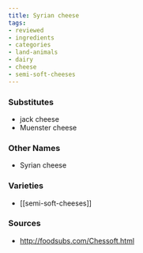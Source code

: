 ```yaml
---
title: Syrian cheese
tags:
- reviewed
- ingredients
- categories
- land-animals
- dairy
- cheese
- semi-soft-cheeses
---
```

### Substitutes
- jack cheese
- Muenster cheese

### Other Names
* Syrian cheese

### Varieties
* [[semi-soft-cheeses]]

### Sources
* http://foodsubs.com/Chessoft.html
